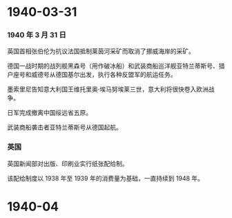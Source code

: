 # 1940-03-31

### 1940 年 3 月 31 日

英国首相张伯伦为抗议法国抵制莱茵河采矿而取消了挪威海岸的采矿。

德国一战时期的战列舰黑森号（用作破冰船）和武装商船巡洋舰亚特兰蒂斯号、猎户座号和威德号从德国基尔出发，执行各种反盟军的航运任务。

墨索里尼告知意大利国王维托里奥·埃马努埃莱三世，意大利将很快卷入欧洲战争。

日军完成撤离中国绥远省五原。

武装商船袭击者亚特兰蒂斯号从德国起航。

### 英国

英国新闻部对出版、印刷业实行纸张配给制。

该配给制度以 1938 年至 1939 年的消费量为基础，一直持续到 1948 年。

# 1940-04